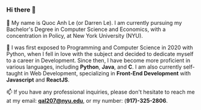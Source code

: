 ### Hi there 👋

💬 My name is Quoc Anh Le (or Darren Le). I am currently pursuing my Bachelor's Degree in Computer Science and Economics, with a concentration in Policy, at New York University (NYU). 

🌱 I was first exposed to Programming and Computer Science in 2020 with Python, when I fell in love with the subject and decided to dedicate myself to a career in Development. Since then, I have become more proficient in various languages, including **Python**, **Java**, and **C**. I am also currently self-taught in Web Development, specializing in **Front-End Development** with **Javascript** and **ReactJS**. 

📫 If you have any professional inquiries, please don't hesitate to reach me at my email: **qal207@nyu.edu**, or my number: (**917)-325-2806**.



<!--
**DarrenLe20/DarrenLe20** is a ✨ _special_ ✨ repository because its `README.md` (this file) appears on your GitHub profile.

Here are some ideas to get you started:

- 🔭 I’m currently working on ...
- 🌱 I’m currently learning ...
- 👯 I’m looking to collaborate on ...
- 🤔 I’m looking for help with ...
- 💬 Ask me about ...
- 📫 How to reach me: ...
- 😄 Pronouns: ...
- ⚡ Fun fact: ...
-->
